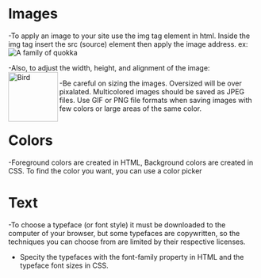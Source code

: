# Images #

-To apply an image to your site use the img tag element in html. Inside the img tag insert the src (source) element then apply the image address.
 ex:
 <img src="images/quokka.jpg" alt="A family of
 quokka" title="The quokka is an Australian
 marsupial that is similar in size to the
 domestic cat." />
 
-Also, to adjust the width, height, and alignment of the image:
 <img src="images/bird.gif" alt="Bird" width="100"
 height="100" align="left" />

-Be careful on sizing the images.  Oversized will be over pixalated. 
 Multicolored images should be saved as JPEG files. Use GIF or PNG file formats
 when saving images with few colors or large areas of the same color. 

# Colors #

-Foreground colors are created in HTML, Background colors are created in CSS.
 To find the color you want, you can use a color picker

# Text #
-To choose a typeface (or font style) it must be downloaded to the computer of your browser, but some typefaces are copywritten, so the
 techniques you can choose from are limited by their respective licenses.
 
- Specity the typefaces with the font-family property in HTML and the typeface font sizes in CSS. 
